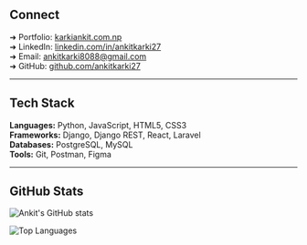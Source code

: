 ## Connect
➜ Portfolio: [karkiankit.com.np](https://www.karkiankit.com.np/)  
➜ LinkedIn: [linkedin.com/in/ankitkarki27](https://linkedin.com/in/ankitkarki27)  
➜ Email: [ankitkarki8088@gmail.com](mailto:ankitkarki8088@gmail.com)  
➜ GitHub: [github.com/ankitkarki27](https://github.com/ankitkarki27)  

---

## Tech Stack
**Languages:** Python, JavaScript, HTML5, CSS3  
**Frameworks:** Django, Django REST, React, Laravel  
**Databases:** PostgreSQL, MySQL  
**Tools:** Git, Postman, Figma  


---

## GitHub Stats
![Ankit's GitHub stats](https://github-readme-stats.vercel.app/api?username=ankitkarki27&show_icons=true&count_private=true&line_height=24)

![Top Languages](https://github-readme-stats.vercel.app/api/top-langs/?username=ankitkarki27&layout=compact&langs_count=6)


